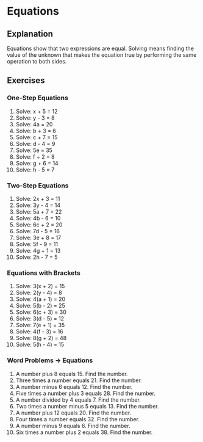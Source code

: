 # Equations

## Explanation
Equations show that two expressions are equal. Solving means finding the value of the unknown that makes the equation true by performing the same operation to both sides.

## Exercises

### One-Step Equations
1. Solve: x + 5 = 12
2. Solve: y - 3 = 8
3. Solve: 4a = 20
4. Solve: b ÷ 3 = 6
5. Solve: c + 7 = 15
6. Solve: d - 4 = 9
7. Solve: 5e = 35
8. Solve: f ÷ 2 = 8
9. Solve: g + 6 = 14
10. Solve: h - 5 = 7

### Two-Step Equations
1. Solve: 2x + 3 = 11
2. Solve: 3y - 4 = 14
3. Solve: 5a + 7 = 22
4. Solve: 4b - 6 = 10
5. Solve: 6c + 2 = 20
6. Solve: 7d - 5 = 16
7. Solve: 3e + 8 = 17
8. Solve: 5f - 9 = 11
9. Solve: 4g + 1 = 13
10. Solve: 2h - 7 = 5

### Equations with Brackets
1. Solve: 3(x + 2) = 15
2. Solve: 2(y - 4) = 8
3. Solve: 4(a + 1) = 20
4. Solve: 5(b - 2) = 25
5. Solve: 6(c + 3) = 30
6. Solve: 3(d - 5) = 12
7. Solve: 7(e + 1) = 35
8. Solve: 4(f - 3) = 16
9. Solve: 8(g + 2) = 48
10. Solve: 5(h - 4) = 15

### Word Problems → Equations
1. A number plus 8 equals 15. Find the number.
2. Three times a number equals 21. Find the number.
3. A number minus 6 equals 12. Find the number.
4. Five times a number plus 3 equals 28. Find the number.
5. A number divided by 4 equals 7. Find the number.
6. Two times a number minus 5 equals 13. Find the number.
7. A number plus 12 equals 20. Find the number.
8. Four times a number equals 32. Find the number.
9. A number minus 9 equals 6. Find the number.
10. Six times a number plus 2 equals 38. Find the number.
